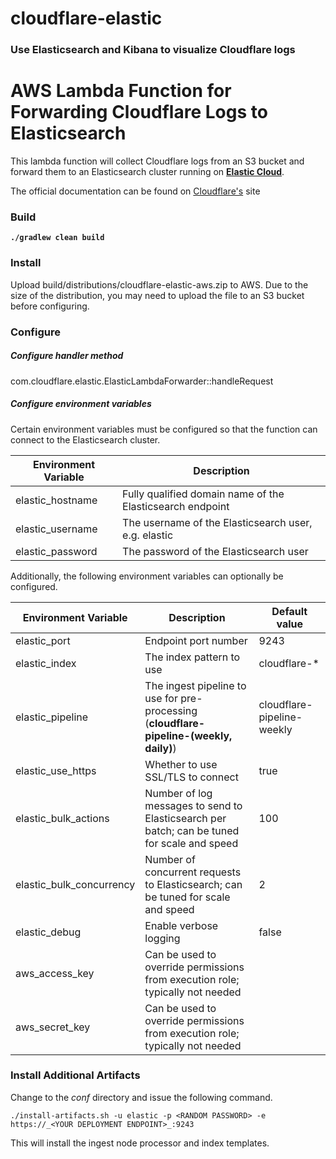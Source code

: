 # cloudflare-elastic

### Use Elasticsearch and Kibana to visualize Cloudflare logs

# AWS Lambda Function for Forwarding Cloudflare Logs to Elasticsearch

This lambda function will collect Cloudflare logs from an S3 bucket and forward them to an Elasticsearch cluster running on **[Elastic Cloud](https://cloud.elastic.co)**.

The official documentation can be found on [Cloudflare's](https://developers.cloudflare.com/logs/analytics-integrations/elastic/) site 

### Build
**```./gradlew clean build```**


### Install

Upload build/distributions/cloudflare-elastic-aws.zip to AWS. Due to the size of the distribution, you may need to upload the file to an S3 bucket before configuring.


### Configure

##### Configure handler method

com.cloudflare.elastic.ElasticLambdaForwarder::handleRequest

##### Configure environment variables

Certain environment variables must be configured so that the function can connect to the Elasticsearch cluster.

| Environment Variable | Description |
| --- | --- |
| elastic_hostname | Fully qualified domain name of the Elasticsearch endpoint |
| elastic_username | The username of the Elasticsearch user, e.g. elastic |
| elastic_password | The password of the Elasticsearch user |

Additionally, the following environment variables can optionally be configured.

| Environment Variable | Description | Default value |
| --- | --- | --- |
| elastic_port | Endpoint port number | 9243 |
| elastic_index | The index pattern to use | cloudflare-* |
| elastic_pipeline | The ingest pipeline to use for pre-processing (**cloudflare-pipeline-(weekly, daily)**) | cloudflare-pipeline-weekly |
| elastic_use_https | Whether to use SSL/TLS to connect | true |
| elastic_bulk_actions | Number of log messages to send to Elasticsearch per batch; can be tuned for scale and speed | 100 |
| elastic_bulk_concurrency | Number of concurrent requests to Elasticsearch; can be tuned for scale and speed | 2 |
| elastic_debug | Enable verbose logging | false |
| aws_access_key | Can be used to override permissions from execution role; typically not needed |  |
| aws_secret_key | Can be used to override permissions from execution role; typically not needed |  |


### Install Additional Artifacts

Change to the *conf* directory and issue the following command. 
```
./install-artifacts.sh -u elastic -p <RANDOM PASSWORD> -e https://_<YOUR DEPLOYMENT ENDPOINT>_:9243
```

This will install the ingest node processor and index templates.


